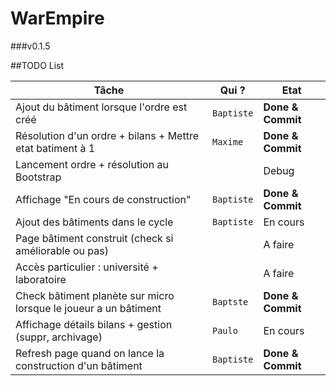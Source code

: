WarEmpire
=======

###v0.1.5

##TODO List

|                              Tâche                                |   Qui ?     |       Etat        |
| ----------------------------------------------------------------- | ----------- | ----------------- |
| Ajout du bâtiment lorsque l'ordre est créé                        | `Baptiste`  | **Done & Commit** |
| Résolution d'un ordre + bilans + Mettre etat batiment à 1         | `Maxime`    | **Done & Commit** |
| Lancement ordre + résolution au Bootstrap                         |             | Debug             |
| Affichage "En cours de construction"                              | `Baptiste`  | **Done & Commit** |
| Ajout des bâtiments dans le cycle                                 | `Baptiste`  | En cours          |
| Page bâtiment construit (check si améliorable ou pas)             |             | A faire           |
| Accès particulier : université + laboratoire                      |             | A faire           |
| Check bâtiment planète sur micro lorsque le joueur a un bâtiment  | `Baptste`   | **Done & Commit** |
| Affichage détails bilans + gestion (suppr, archivage)             | `Paulo`     | En cours          |
| Refresh page quand on lance la construction d'un bâtiment         | `Baptiste`  | **Done & Commit** |
